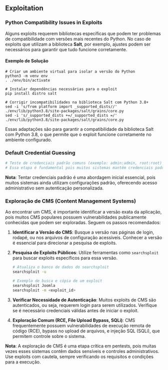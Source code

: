 ## Exploitation

### Python Compatibility Issues in Exploits

Alguns exploits requerem bibliotecas específicas que podem ter problemas de compatibilidade com versões mais recentes do Python. No caso de exploits que utilizam a biblioteca **Salt**, por exemplo, ajustes podem ser necessários para garantir que tudo funcione corretamente.

#### Exemplo de Solução

```
# Criar um ambiente virtual para isolar a versão do Python
python3 -m venv env
. ./env/bin/activate

# Instalar dependências necessárias para o exploit
pip install distro salt

# Corrigir incompatibilidades na biblioteca Salt com Python 3.8+
sed -i 's/from platform import _supported_dists//' ./env/lib/python3.8/site-packages/salt/grains/core.py
sed -i 's/_supported_dists +=/_supported_dists =/' ./env/lib/python3.8/site-packages/salt/grains/core.py
```

Essas adaptações são para garantir a compatibilidade da biblioteca Salt com Python 3.8, o que permite que o exploit funcione corretamente no ambiente configurado.

### Default Credential Guessing

```bash
# Teste de credenciais padrão comuns (exemplo: admin:admin, root:root) para acessar painéis de administração e outros serviços.
# Essa etapa é fundamental pois muitos sistemas mantêm credenciais padrão, que representam uma vulnerabilidade crítica.
```

**Nota**: Tentar credenciais padrão é uma abordagem inicial essencial, pois muitos sistemas ainda utilizam configurações padrão, oferecendo acesso administrativo sem autenticação personalizada.


### Exploração de CMS (Content Management Systems)

Ao encontrar um CMS, é importante identificar a versão exata da aplicação, pois muitos CMS populares possuem vulnerabilidades publicamente conhecidas que podem ser exploradas. Seguem os passos recomendados:

1. **Identificar a Versão do CMS**: Busque a versão nas páginas de login, rodapé, ou nos arquivos de configuração acessíveis. Conhecer a versão é essencial para direcionar a pesquisa de exploits.

2. **Pesquisa de Exploits Públicos**: Utilize ferramentas como `searchsploit` para buscar exploits específicos para essa versão.
   ```bash
   # Atualiza o banco de dados do searchsploit
   searchsploit -u

   # Exemplo de busca e cópia de um exploit
   searshsploit Joomla 
   searchsploit -m <exploit_id>
   ```

3. **Verificar Necessidade de Autenticação**: Muitos exploits de CMS são autenticados, ou seja, requerem login para serem utilizados. Verifique se é necessário credenciais válidas antes de iniciar o exploit.

4. **Exploração Comum (RCE, File Upload Bypass, SQLi)**: CMS frequentemente possuem vulnerabilidades de execução remota de código (RCE), bypass no upload de arquivos, e injeção SQL (SQLi), que permitem controle sobre o sistema.

**Nota**: A exploração de CMS é uma etapa crítica em pentests, pois muitas vezes esses sistemas contêm dados sensíveis e controles administrativos. Use exploits com cautela, sempre verificando os requisitos e condições para a execução.

